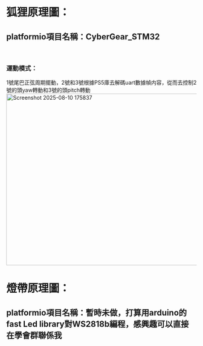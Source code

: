 <h1>狐狸原理圖：</h1>

<h2>platformio項目名稱：CyberGear_STM32</h2><br>
<h3>運動模式：</h3>
1號尾巴正弦周期擺動，2號和3號根據PS5庫去解碼uart數據幀内容，從而去控制2號的頭yaw轉動和3號的頭pitch轉動<br>

<img width="711" height="454" alt="Screenshot 2025-08-10 175837" src="https://github.com/user-attachments/assets/3f17aaec-7a14-42ce-af11-73d7b6128d89" />


<h1>燈帶原理圖：</h1>
<h2>platformio項目名稱：暫時未做，打算用arduino的fast Led library對WS2818b編程，感興趣可以直接在學會群聯係我</h2><br>
